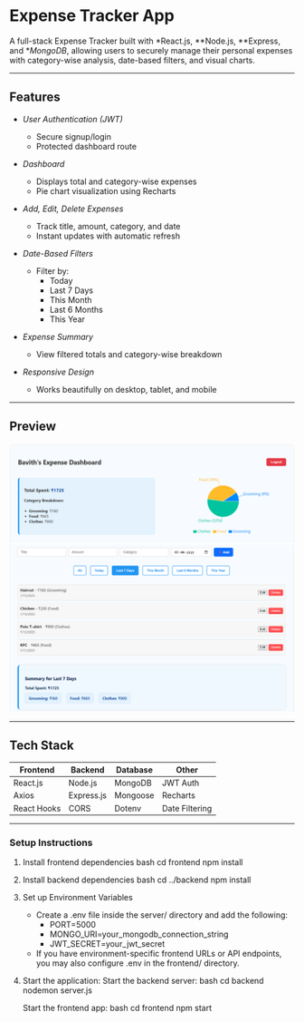 # Expense Tracker App

A full-stack Expense Tracker built with *React.js, **Node.js, **Express, and **MongoDB*, allowing users to securely manage their personal expenses with category-wise analysis, date-based filters, and visual charts.

---

## Features

- *User Authentication (JWT)*
  - Secure signup/login
  - Protected dashboard route

- *Dashboard*
  - Displays total and category-wise expenses
  - Pie chart visualization using Recharts

- *Add, Edit, Delete Expenses*
  - Track title, amount, category, and date
  - Instant updates with automatic refresh

- *Date-Based Filters*
  - Filter by:
    - Today
    - Last 7 Days
    - This Month
    - Last 6 Months
    - This Year

- *Expense Summary*
  - View filtered totals and category-wise breakdown

- *Responsive Design*
  - Works beautifully on desktop, tablet, and mobile

---
## Preview

![Dashboard](./public/dashboard.png)
![Expense List](./public/expense.png)

---

## Tech Stack

| Frontend         | Backend        | Database   | Other          |
|------------------|----------------|------------|----------------|
| React.js         | Node.js        | MongoDB    | JWT Auth       |
| Axios            | Express.js     | Mongoose   | Recharts       |
| React Hooks      | CORS           | Dotenv     | Date Filtering |

---

### Setup Instructions

1. Install frontend dependencies
   bash
   cd frontend
   npm install
   
2. Install backend dependencies
   bash
   cd ../backend
   npm install
   
3. Set up Environment Variables
     - Create a .env file inside the server/ directory and add the following:
       - PORT=5000
       - MONGO_URI=your_mongodb_connection_string
       - JWT_SECRET=your_jwt_secret
     - If you have environment-specific frontend URLs or API endpoints, you may also configure .env in the frontend/ directory.
4. Start the application:
     Start the backend server:
     bash
     cd backend
     nodemon server.js
     
     Start the frontend app:
     bash
     cd frontend 
     npm start
     